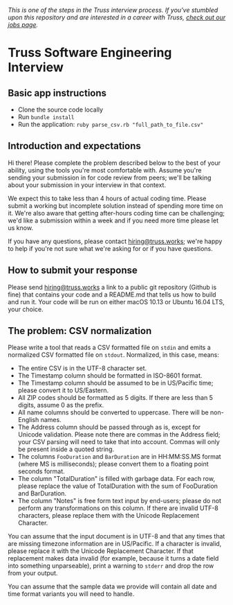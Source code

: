 _This is one of the steps in the Truss interview process. If you've
stumbled upon this repository and are interested in a career with
Truss, [check out our jobs page](https://truss.works/jobs)._

# Truss Software Engineering Interview

## Basic app instructions
 - Clone the source code locally
 - Run `bundle install`
 - Run the application: `ruby parse_csv.rb "full_path_to_file.csv"`

## Introduction and expectations

Hi there! Please complete the problem described below to the best of
your ability, using the tools you're most comfortable with. Assume
you're sending your submission in for code review from peers;
we'll be talking about your submission in your interview in that
context.

We expect this to take less than 4 hours of actual coding time. Please
submit a working but incomplete solution instead of spending more time
on it. We're also aware that getting after-hours coding time can be
challenging; we'd like a submission within a week and if you need more
time please let us know.

If you have any questions, please contact hiring@truss.works; we're
happy to help if you're not sure what we're asking for or if you have
questions.

## How to submit your response

Please send hiring@truss.works a link to a public git repository
(Github is fine) that contains your code and a README.md that tells us
how to build and run it. Your code will be run on either macOS 10.13
or Ubuntu 16.04 LTS, your choice.

## The problem: CSV normalization

Please write a tool that reads a CSV formatted file on `stdin` and
emits a normalized CSV formatted file on `stdout`. Normalized, in this
case, means:

* The entire CSV is in the UTF-8 character set.
* The Timestamp column should be formatted in ISO-8601 format.
* The Timestamp column should be assumed to be in US/Pacific time;
  please convert it to US/Eastern.
* All ZIP codes should be formatted as 5 digits. If there are less
  than 5 digits, assume 0 as the prefix.
* All name columns should be converted to uppercase. There will be
  non-English names.
* The Address column should be passed through as is, except for
  Unicode validation. Please note there are commas in the Address
  field; your CSV parsing will need to take that into account. Commas
  will only be present inside a quoted string.
* The columns `FooDuration` and `BarDuration` are in HH:MM:SS.MS
  format (where MS is milliseconds); please convert them to a floating
  point seconds format.
* The column "TotalDuration" is filled with garbage data. For each
  row, please replace the value of TotalDuration with the sum of
  FooDuration and BarDuration.
* The column "Notes" is free form text input by end-users; please do
  not perform any transformations on this column. If there are invalid
  UTF-8 characters, please replace them with the Unicode Replacement
  Character.

You can assume that the input document is in UTF-8 and that any times
that are missing timezone information are in US/Pacific. If a
character is invalid, please replace it with the Unicode Replacement
Character. If that replacement makes data invalid (for example,
because it turns a date field into something unparseable), print a
warning to `stderr` and drop the row from your output.

You can assume that the sample data we provide will contain all date
and time format variants you will need to handle.
